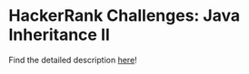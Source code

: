 # HackerRank Challenges: Java Inheritance II

Find the detailed description [here](https://www.hackerrank.com/challenges/java-inheritance-2/problem)!